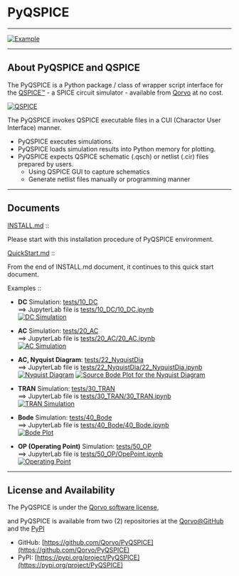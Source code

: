 # PyQSPICE

***

<a href="https://github.com/Qorvo/PyQSPICE"><img src="https://github.com/Qorvo/PyQSPICE/blob/be2fc3f600ba9d543223423d104355a425a8f0ec/images/SS.png?raw=True"  title="Example"></a>

***

## About PyQSPICE and QSPICE

The PyQSPICE is a Python package / class of wrapper script interface for the [QSPICE™](https://www.qspice.com/) - a SPICE circuit simulator - available from [Qorvo](https://www.qorvo.com) at no cost.

<a href="https://www.qspice.com/"><img src="https://www.qorvo.com/-/media/images/qorvopublic/news-item/20230725-qspice-pr-image-1500x1200.jpg"  title="QSPICE"></a>

The PyQSPICE invokes QSPICE executable files in a CUI (Charactor User Interface) manner.

* PyQSPICE executes simulations.
* PyQSPICE loads simulation results into Python memory for plotting.
* PyQSPICE expects QSPICE schematic (.qsch) or netlist (.cir) files prepared by users.
    * Using QSPICE GUI to capture schematics
    * Generate netlist files manually or programming manner

***

## Documents

[INSTALL.md](https://github.com/Qorvo/PyQSPICE/blob/main/INSTALL.md) ::

Please start with this installation procedure of PyQSPICE environment.

[QuickStart.md](https://github.com/Qorvo/PyQSPICE/blob/main/QuickStart.md) ::

From the end of INSTALL.md document, it continues to this quick start document.

Examples ::

* **DC** Simulation: [tests/10_DC](https://github.com/Qorvo/PyQSPICE/blob/main/tests/10_DC/10_DC.md)<br/>
  ==> JupyterLab file is [tests/10_DC/10_DC.ipynb](https://github.com/Qorvo/PyQSPICE/blob/main/tests/10_DC/10_DC.ipynb)<br/>
<a href="https://github.com/Qorvo/PyQSPICE/blob/main/tests/10_DC/10_DC.md"><img src="https://github.com/Qorvo/PyQSPICE/blob/be2fc3f600ba9d543223423d104355a425a8f0ec/images/output_DC_0.png?raw=True"  title="DC Simulation"></a>

* **AC** Simulation: [tests/20_AC](https://github.com/Qorvo/PyQSPICE/blob/main/tests/20_AC/20_AC.md)<br/>
  ==> JupyterLab file is [tests/20_AC/20_AC.ipynb](https://github.com/Qorvo/PyQSPICE/blob/main/tests/20_AC/20_AC.ipynb)<br/>
<a href="https://github.com/Qorvo/PyQSPICE/blob/main/tests/20_AC/20_AC.md"><img src="https://github.com/Qorvo/PyQSPICE/blob/be2fc3f600ba9d543223423d104355a425a8f0ec/images/output_AC_0.png?raw=True"  title="AC Simulation"></a>

* **AC, Nyquist Diagram**: [tests/22_NyquistDia](https://github.com/Qorvo/PyQSPICE/blob/main/tests/22_NyquistDia/22_NyquistDia.md)<br/>
  ==> JupyterLab file is [tests/22_NyquistDia/22_NyquistDia.ipynb](https://github.com/Qorvo/PyQSPICE/blob/main/tests/22_NyquistDia/22_NyquistDia.ipynb)<br/>
<a href="https://github.com/Qorvo/PyQSPICE/blob/main/tests/22_NyquistDia/22_NyquistDia.md"><img src="https://github.com/Qorvo/PyQSPICE/blob/be2fc3f600ba9d543223423d104355a425a8f0ec/images/output_Nyq_1.png?raw=True"  title="Nyquist Diagram"></a>
<a href="https://github.com/Qorvo/PyQSPICE/blob/main/tests/22_NyquistDia/22_NyquistDia.md"><img src="https://github.com/Qorvo/PyQSPICE/blob/be2fc3f600ba9d543223423d104355a425a8f0ec/images/output_Nyq_0.png?raw=True"  title="Source Bode Plot for the Nyquist Diagram"></a>

* **TRAN** Simulation: [tests/30_TRAN](https://github.com/Qorvo/PyQSPICE/blob/main/tests/30_TRAN/30_TRAN.md)<br/>
  ==> JupyterLab file is [tests/30_TRAN/30_TRAN.ipynb](https://github.com/Qorvo/PyQSPICE/blob/main/tests/30_TRAN/30_TRAN.ipynb)<br/>
<a href="https://github.com/Qorvo/PyQSPICE/blob/main/tests/30_TRAN/30_TRAN.md"><img src="https://github.com/Qorvo/PyQSPICE/blob/be2fc3f600ba9d543223423d104355a425a8f0ec/images/output_TRAN_0.png?raw=True"  title="TRAN Simulation"></a>

* **Bode** Simulation: [tests/40_Bode](https://github.com/Qorvo/PyQSPICE/blob/main/tests/40_Bode/40_Bode.md)<br/>
  ==> JupyterLab file is [tests/40_Bode/40_Bode.ipynb](https://github.com/Qorvo/PyQSPICE/blob/main/tests/40_Bode/40_Bode.ipynb)<br/>
<a href="https://github.com/Qorvo/PyQSPICE/blob/main/tests/40_Bode/40_Bode.md"><img src="https://github.com/Qorvo/PyQSPICE/blob/be2fc3f600ba9d543223423d104355a425a8f0ec/images/output_Bode_0.png?raw=True"  title="Bode Plot"></a>

* **OP (Operating Point)** Simulation: [tests/50_OP](https://github.com/Qorvo/PyQSPICE/blob/main/tests/50_OP/OpePoint.md)<br/>
  ==> JupyterLab file is [tests/50_OP/OpePoint.ipynb](https://github.com/Qorvo/PyQSPICE/blob/main/tests/50_OP/OpePoint.ipynb)<br/>
<a href="https://github.com/Qorvo/PyQSPICE/blob/main/tests/50_Ope/OpePoint.md"><img src="https://github.com/Qorvo/PyQSPICE/blob/161ffda76e82bb9f601c78ca1ce960259178c286/images/50_OP.png?raw=True"  title="Operating Point"></a>

***

## License and Availability

The PyQSPICE is under the [Qorvo software license](https://github.com/Qorvo/PyQSPICE/blob/13ae6387ef4619cf605c854739218b3d24db69d2/LICENSE),

and PyQSPICE is available from two (2) repositories at the [Qorvo@GitHub](https://github.com/Qorvo) and the [PyPI](https://pypi.org) 
* GitHub:  [https://github.com/Qorvo/PyQSPICE](https://github.com/Qorvo/PyQSPICE)
* PyPI:  [https://pypi.org/project/PyQSPICE](https://pypi.org/project/PyQSPICE)

